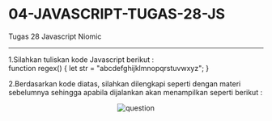 # 04-JAVASCRIPT-TUGAS-28-JS
Tugas 28 Javascript Niomic
<hr>
1.Silahkan tuliskan kode Javascript berikut : <br>
function regex() {
 let str = "abcdefghijklmnopqrstuvwxyz";
}
</p>
2.Berdasarkan kode diatas, silahkan dilengkapi seperti dengan materi sebelumnya sehingga apabila dijalankan akan menampilkan seperti berikut :
<p align="center">
  <img src="https://lh3.googleusercontent.com/SUpKAKwyX8avriECmIGPozAp9MdSNWZQ3e8q7DMTIiEugkhC-hDLSXItNPfQVt7rPSh75XkWkf85ilQf560Dp-DE0qToGJWQGTd-2cHm4U21JCgMOhdriw2ZUXC-uT0UVMPBMyh5" alt="question"  />
</p>
